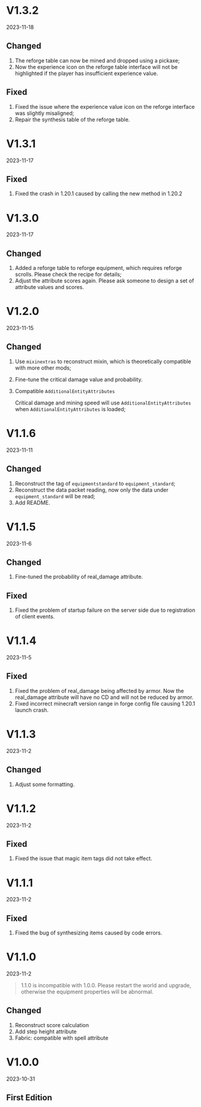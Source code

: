 # V1.3.2

2023-11-18

## Changed

1. The reforge table can now be mined and dropped using a pickaxe;
2. Now the experience icon on the reforge table interface will not be highlighted if the player has insufficient experience value.

## Fixed

1. Fixed the issue where the experience value icon on the reforge interface was slightly misaligned;
2. Repair the synthesis table of the reforge table.

# V1.3.1

2023-11-17

## Fixed

1. Fixed the crash in 1.20.1 caused by calling the new method in 1.20.2

# V1.3.0

2023-11-17

## Changed
1. Added a reforge table to reforge equipment, which requires reforge scrolls. Please check the recipe for details;
2. Adjust the attribute scores again. Please ask someone to design a set of attribute values and scores.

# V1.2.0

2023-11-15

## Changed

1. Use `mixinextras` to reconstruct mixin, which is theoretically compatible with more other mods;
2. Fine-tune the critical damage value and probability.
3. Compatible `AdditionalEntityAttributes`

   Critical damage and mining speed will use `AdditionalEntityAttributes` when `AdditionalEntityAttributes` is loaded;

# V1.1.6

2023-11-11

## Changed

1. Reconstruct the tag of `equipmentstandard` to `equipment_standard`;
2. Reconstruct the data packet reading, now only the data under `equipment_standard` will be read;
3. Add README.

# V1.1.5

2023-11-6

## Changed

1. Fine-tuned the probability of real_damage attribute.

## Fixed

1. Fixed the problem of startup failure on the server side due to registration of client events.

# V1.1.4

2023-11-5

## Fixed

1. Fixed the problem of real_damage being affected by armor. Now the real_damage attribute will have no CD and will not be reduced by armor.
2. Fixed incorrect minecraft version range in forge config file causing 1.20.1 launch crash.

# V1.1.3

2023-11-2

## Changed

1. Adjust some formatting.

# V1.1.2

2023-11-2

## Fixed

1. Fixed the issue that magic item tags did not take effect.

# V1.1.1

2023-11-2

## Fixed

1. Fixed the bug of synthesizing items caused by code errors.

# V1.1.0

2023-11-2

> 1.1.0 is incompatible with 1.0.0. Please restart the world and upgrade, otherwise the equipment properties will be abnormal.

## Changed

1. Reconstruct score calculation
2. Add step height attribute
3. Fabric: compatible with spell attribute

# V1.0.0

2023-10-31

## First Edition